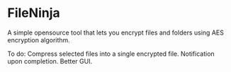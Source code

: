 # FileNinja
A simple opensource tool that lets you encrypt files and folders using AES encryption algorithm.

To do:
  Compress selected files into a single encrypted file.
  Notification upon completion.
  Better GUI.

